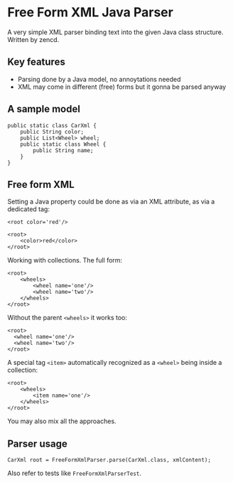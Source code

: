 # Free Form XML Java Parser

A very simple XML parser binding text into the given Java class structure. Written by zencd.

## Key features

- Parsing done by a Java model, no annoytations needed
- XML may come in different (free) forms but it gonna be parsed anyway

## A sample model

    public static class CarXml {
        public String color;
        public List<Wheel> wheel;
        public static class Wheel {
            public String name;
        }
    }

## Free form XML

Setting a Java property could be done as via an XML attribute, as via a dedicated tag:

    <root color='red'/>

    <root>
        <color>red</color>
    </root>

Working with collections. The full form:

    <root>
        <wheels>
            <wheel name='one'/>
            <wheel name='two'/>
        </wheels>
    </root>

Without the parent `<wheels>` it works too:

    <root>
      <wheel name='one'/>
      <wheel name='two'/>
    </root>

A special tag `<item>` automatically recognized as a `<wheel>` being inside a collection:

    <root>
        <wheels>
            <item name='one'/>
        </wheels>
    </root>

You may also mix all the approaches.

## Parser usage

    CarXml root = FreeFormXmlParser.parse(CarXml.class, xmlContent);

Also refer to tests like `FreeFormXmlParserTest`. 
